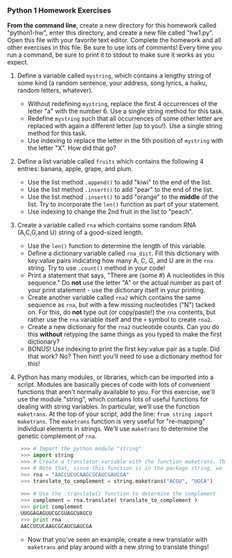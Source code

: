 ### Python 1 Homework Exercises

**From the command line**, create a new directory for this homework called "python1-hw", enter this directory, and create a new file called "hw1.py". Open this file with your favorite text editor.
Complete the homework and all other exercises in this file. Be sure to use lots of comments! Every time you run a command, be sure to print it to stdout to make sure it works as you expect.


1. Define a variable called `mystring`, which contains a lengthy string of some kind (a random sentence, your address, song lyrics, a haiku, random letters, whatever).

   - Without redefining `mystring`, replace the first 4 occurrences of the letter "a" with the number 6. Use a single string method for this task.
   - Redefine `mystring` such that all occurrences of some other letter are replaced with again a different letter (up to you!). Use a single string method for this task.
   - Use indexing to replace the letter in the 5th position of `mystring` with the letter "X". How did that go?

2. Define a list variable called `fruits` which contains the following 4 entries: banana, apple, grape, and plum.

   - Use the list method `.append()` to add "kiwi" to the end of the list.
   - Use the list method `.insert()` to add "pear" to the end of the list.
   - Use the list method `.insert()` to add "orange" to the **middle** of the list. Try to incorporate the `len()` function as part of your statement.
   - Use indexing to change the 2nd fruit in the list to "peach".

3. Create a variable called `rna` which contains some random RNA (A,C,G,and U) string of a good-sized length.
   - Use the `len()` function to determine the length of this variable.
   - Define a dictionary variable called `rna_dict`. Fill this dictionary with key:value pairs indicating how many A, C, G, and U are in the `rna` string. Try to use `.count()` method in your code!
   - Print a statement that says, "There are (some #) A nucleotides in this sequence." Do **not** use the letter "A" or the actual number as part of your print statement - use the dictionary itself in your printing.
   - Create another variable called `rna2` which contains the same sequence as `rna`, but with a few missing nucleotides ("N") tacked on. For this, do **not** type out (or copy/paste!) the `rna` contents, but rather use the `rna` variable itself and the `+` symbol to create `rna2`.
   - Create a new dictionary for the `rna2` nucleotide counts. Can you do this **without** retyping the same things as you typed to make the first dictionary?
   - BONUS! Use indexing to print the first key:value pair as a tuple. Did that work? No? Then hint! you'll need to use a dictionary method for this!
   
4. Python has many modules, or libraries, which can be imported into a script. Modules are basically pieces of code with lots of convenient functions that aren't normally available to you. For this exercise, we'll use the module "string", which contains lots of useful functions for dealing with string variables. In particular, we'll use the function `maketrans`.
   At the top of your script, add the line: `from string import maketrans`. The `maketrans` function is very useful for "re-mapping" individual elements in strings. We'll use `maketrans` to determine the genetic complement of `rna`.
   
   ```python
    >>> # Import the python module "string"
    >>> import string
    >>> # Create a translator variable with the function maketrans. The function takes two string arguments, which should map 1:1.
    >>> # Note that, since this function is in the package string, we have to call it as "string.maketrans" (more on this notation in a few weeks!)
    >>> rna = "AACCUCUCAAGCGCAUCGAUCGA"
    >>> translate_to_complement = string.maketrans("ACGU", "UGCA") 
    
    >>> # Use the .translate() function to determine the complement
    >>> complement = rna.translate( translate_to_complement )
    >>> print complement
    UUGGAGAGUUCGCGUAGCUAGCU
    >>> print rna
    AACCUCUCAAGCGCAUCGAUCGA

   ```
   
   - Now that you've seen an example, create a new translator with `maketrans` and play around with a new string to translate things!




